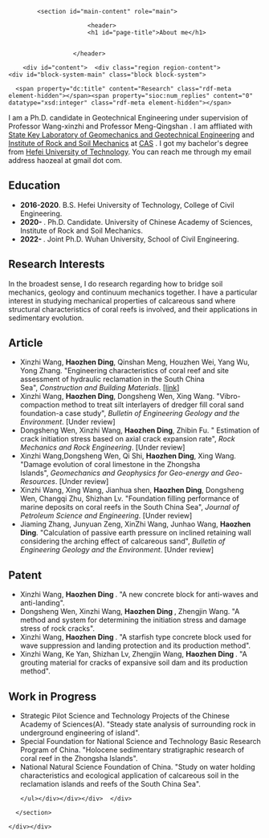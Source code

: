 <div id="columns"><div class="columns-inner clearfix add-gutter">
    <div id="content-column"><div class="content-inner">

      
            <section id="main-content" role="main">

                          <header>
                          <h1 id="page-title">About me</h1>
                        
            
                      </header>
                
        <div id="content">  <div class="region region-content">
    <div id="block-system-main" class="block block-system">
  <div class="block-inner clearfix">
                <div class="block-content content">
      <article id="article-5" class="article article-type-page clearfix" about="/About me" typeof="foaf:Document" role="article">

  
      <span property="dc:title" content="Research" class="rdf-meta element-hidden"></span><span property="sioc:num_replies" content="0" datatype="xsd:integer" class="rdf-meta element-hidden"></span>
<p>I am a Ph.D. candidate in Geotechnical Engineering under supervision of Professor Wang-xinzhi and Professor Meng-Qingshan . I am affliated with <a href="http://www.sklgme.org/">State Key Laboratory of Geomechanics and Geotechnical Engineering</a> and <a href="http://www.whrsm.ac.cn/">Institute of Rock and Soil Mechanics</a> at <a href="http://www.cas.ac.cn/">CAS</a> . I got my bachelor's degree from <a href="https://www.hfut.edu.cn/">Hefei University of Technology</a>. You can reach me through my email address haozeal at gmail dot com.</p>
  <div class="article-content">
  <div class="field field-name-body field-type-text-with-summary field-label-hidden"><div class="field-items"><div class="field-item even" property="content:encoded"><h2><strong>Education</strong></h2>
<ul><li><b>2016-2020</b>. B.S. Hefei University of Technology, College of Civil Engineering.</li>
<li><b>2020-    </b>. Ph.D. Candidate. University of Chinese Academy of Sciences, Institute of Rock and Soil Mechanics.</li>
<li><b>2022-    </b>. Joint Ph.D. Wuhan University, School of Civil Engineering.</li></ul>
<h2><strong>Research Interests</strong></h2>
<p>In the broadest sense, I do research regarding how to bridge soil mechanics, geology and continuum mechanics together. I have a particular interest in studying mechanical properties of calcareous sand where structural characteristics of coral reefs is involved, and their applications in sedimentary evolution.&nbsp;</p>
<h2><strong>Article</strong></h2>
<ul><li>Xinzhi Wang, <b>Haozhen Ding</b>, Qinshan Meng, Houzhen Wei, Yang Wu, Yong Zhang. "Engineering characteristics of coral reef and site assessment of hydraulic reclamation in the South China Sea",&nbsp;<em>Construction and Building Materials</em>. [<a href="https://www.sciencedirect.com/science/article/abs/pii/S0950061821020225">link</a>]</li> 
<li>Xinzhi Wang, <b>Haozhen Ding</b>, Dongsheng Wen, Xing Wang. "Vibro-compaction method to treat silt interlayers of dredger fill coral sand foundation-a case study",&nbsp;<em>Bulletin of Engineering Geology and the Environment</em>. [Under review] </li>
<li>Dongsheng Wen, Xinzhi Wang, <b>Haozhen Ding</b>, Zhibin Fu. " Estimation of crack initiation stress based on axial crack expansion rate",&nbsp;<em>Rock Mechanics and Rock Engineering</em>. [Under review]</li>
<li>Xinzhi Wang,Dongsheng Wen, Qi Shi, <b>Haozhen Ding</b>, Xing Wang. "Damage evolution of coral limestone in the Zhongsha Islands",&nbsp;<em>Geomechanics and Geophysics for Geo-energy and Geo-Resources</em>. [Under review]</li>
<li>Xinzhi Wang, Xing Wang, Jianhua shen, <b>Haozhen Ding</b>, Dongsheng Wen, Changqi Zhu, Shizhan Lv. "Foundation filling performance of marine deposits on coral reefs in the South China Sea",&nbsp;<em>Journal of Petroleum Science and Engineering</em>. [Under review] </li>
<li>Jiaming Zhang, Junyuan Zeng, XinZhi Wang, Junhao Wang, <b>Haozhen Ding</b>. "Calculation of passive earth pressure on inclined retaining wall considering the arching effect of calcareous sand",&nbsp;<em>Bulletin of Engineering Geology and the Environment</em>. [Under review]</li>
</ul><h2><strong>Patent</strong></h2> 
<ul><li>Xinzhi Wang,&nbsp;<b>Haozhen Ding</b><strong>&nbsp;</strong>. "A new concrete block for anti-waves and anti-landing".&nbsp;</li>
<li>Dongsheng Wen, Xinzhi Wang,&nbsp;<b>Haozhen Ding</b><strong>&nbsp;</strong>, Zhengjin Wang. "A method and system for determining the initiation stress and damage stress of rock cracks".&nbsp;</li>
<li>Xinzhi Wang,&nbsp;<b>Haozhen Ding</b><strong>&nbsp;</strong>. "A starfish type concrete block used for wave suppression and landing protection and its production method".&nbsp;</li>
<li>Xinzhi Wang, Ke Yan, Shizhan Lv, Zhengjin Wang,&nbsp;<b>Haozhen Ding</b><strong>&nbsp;</strong>. "A grouting material for cracks of expansive soil dam and its production method".&nbsp;</li>
</ul><h2><strong>Work in Progress</strong></h2>
<ul><li>Strategic Pilot Science and Technology Projects of the Chinese Academy of Sciences(A). "Steady state analysis of surrounding rock in underground engineering of island".&nbsp;</li>
<li>Special Foundation for National Science and Technology Basic Research Program of China. "Holocene sedimentary stratigraphic research of coral reef in the Zhongsha Islands".&nbsp;</li>
<li>National Natural Science Foundation of China. "Study on water holding characteristics and ecological application of calcareous soil in the reclamation islands and reefs of the South China Sea".&nbsp;</li>

    </ul></div></div></div>  </div>

  
  
</article>
    </div>
  </div>
</div>
  </div>
</div>

        
      </section>

    </div></div>

        
  </div>


      
